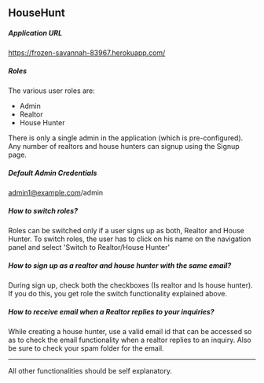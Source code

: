 ## HouseHunt
##### Application URL
https://frozen-savannah-83967.herokuapp.com/

##### Roles
The various user roles are:
+ Admin
+ Realtor
+ House Hunter

There is only a single admin in the application (which is pre-configured). Any number of realtors and house hunters can signup using the Signup page. 
##### Default Admin Credentials
admin1@example.com/admin

##### How to switch roles?
Roles can be switched only if a user signs up as both, Realtor and House Hunter. To switch roles, the user has to click on his name on the navigation panel and select 'Switch to Realtor/House Hunter'

##### How to sign up as a realtor and house hunter with the same email?
During sign up, check both the checkboxes (Is realtor and Is house hunter). If you do this, you get role the switch functionality explained above.

##### How to receive email when a Realtor replies to your inquiries?
While creating a house hunter, use a valid email id that can be accessed so as to check the email functionality when a realtor replies to an inquiry. Also be sure to check your spam folder for the email.

***

All other functionalities should be self explanatory.
